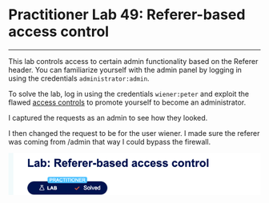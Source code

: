 # Practitioner Lab 49: Referer-based access control

---

This lab controls access to certain admin functionality based on the Referer header. You can familiarize yourself with the admin panel by logging in using the credentials `administrator:admin`.

To solve the lab, log in using the credentials `wiener:peter` and exploit the flawed [access controls](https://portswigger.net/web-security/access-control) to promote yourself to become an administrator.

I captured the requests as an admin to see how they looked.

I then changed the request to be for the user wiener. I made sure the referer was coming from /admin that way I could bypass the firewall. 

![Untitled](Practitioner%20Lab%2049%20Referer-based%20access%20control%2013288c5e667246689c194b8a3a2aaf59/Untitled.png)